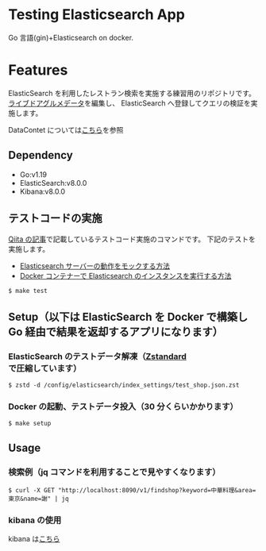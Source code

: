 # Testing Elasticsearch App

Go 言語(gin)+Elasticsearch on docker.

# Features

ElasticSearch を利用したレストラン検索を実施する練習用のリポジトリです。
[ライブドアグルメデータ](https://github.com/livedoor/datasets)を編集し、
ElasticSearch へ登録してクエリの検証を実施します。

DataContet については[こちら](https://github.com/KEMPER0530/elastic-demo)を参照

## Dependency

- Go:v1.19
- ElasticSearch:v8.0.0
- Kibana:v8.0.0

## テストコードの実施

[Qiita の記事]()で記載しているテストコード実施のコマンドです。
下記のテストを実施します。

- [Elasticsearch サーバーの動作をモックする方法](https://github.com/KEMPER0530/go-es-testcode/blob/main/src/interfaces/elasticsearch/test/shopRepository_1_test.go)
- [Docker コンテナーで Elasticsearch のインスタンスを実行する方法](https://github.com/KEMPER0530/go-es-testcode/blob/main/src/interfaces/elasticsearch/test/shopRepository_2_test.go)

```
$ make test
```

## Setup（以下は ElasticSearch を Docker で構築し Go 経由で結果を返却するアプリになります）

### ElasticSearch のテストデータ解凍（[Zstandard](https://qiita.com/oioi_tec/items/e66ec93824f694a473c9)で圧縮しています）

```
$ zstd -d /config/elasticsearch/index_settings/test_shop.json.zst
```

### Docker の起動、テストデータ投入（30 分くらいかかります）

```
$ make setup
```

## Usage

### 検索例（jq コマンドを利用することで見やすくなります）

```
$ curl -X GET "http://localhost:8090/v1/findshop?keyword=中華料理&area=東京&name=謝" | jq
```

### kibana の使用

kibana は[こちら](http://localhost:5601)
